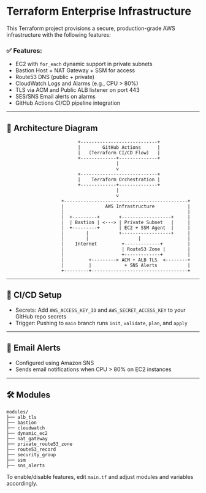 
# Terraform Enterprise Infrastructure

This Terraform project provisions a secure, production-grade AWS infrastructure with the following features:

### ✅ Features:
- EC2 with `for_each` dynamic support in private subnets
- Bastion Host + NAT Gateway + SSM for access
- Route53 DNS (public + private)
- CloudWatch Logs and Alarms (e.g., CPU > 80%)
- TLS via ACM and Public ALB listener on port 443
- SES/SNS Email alerts on alarms
- GitHub Actions CI/CD pipeline integration

---

## 📐 Architecture Diagram

```
                          +----------------------------+
                          |        GitHub Actions      |
                          |   (Terraform CI/CD Flow)   |
                          +-------------+--------------+
                                        |
                                        v
                          +----------------------------+
                          |    Terraform Orchestration |
                          +-------------+--------------+
                                        |
                                        v
                    +---------------------------------------------+
                    |               AWS Infrastructure            |
                    |                                             |
                    |  +---------+       +------------------+     |
                    |  | Bastion | <---> | Private Subnet   |     |
                    |  +---------+       | EC2 + SSM Agent  |     |
                    |        |           +------------------+     |
                    |        |                  |                 |
                    |    Internet         +-------------+         |
                    |                     | Route53 Zone |        |
                    |                     +-------------+         |
                    |         +---------> ACM + ALB TLS  <--------+
                    |         |            + SNS Alerts           |
                    +---------+-----------------------------------+
```

---

## 🚀 CI/CD Setup
- Secrets: Add `AWS_ACCESS_KEY_ID` and `AWS_SECRET_ACCESS_KEY` to your GitHub repo secrets
- Trigger: Pushing to `main` branch runs `init`, `validate`, `plan`, and `apply`

---

## 📧 Email Alerts
- Configured using Amazon SNS
- Sends email notifications when CPU > 80% on EC2 instances

---

## 🛠 Modules
```
modules/
├── alb_tls
├── bastion
├── cloudwatch
├── dynamic_ec2
├── nat_gateway
├── private_route53_zone
├── route53_record
├── security_group
├── ssm
├── sns_alerts
```

To enable/disable features, edit `main.tf` and adjust modules and variables accordingly.

